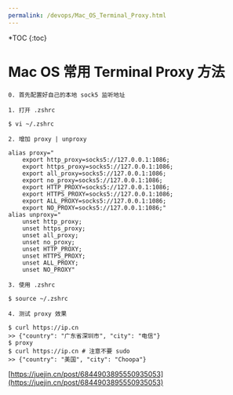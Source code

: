 ```yaml
---
permalink: /devops/Mac_OS_Terminal_Proxy.html
---
```


*TOC
{:toc}

# Mac OS 常用 Terminal Proxy 方法
`0. 首先配置好自己的本地 sock5 监听地址`

`1. 打开 .zshrc`

```
$ vi ~/.zshrc 

```

`2. 增加 proxy | unproxy`

```
alias proxy="
    export http_proxy=socks5://127.0.0.1:1086;
    export https_proxy=socks5://127.0.0.1:1086;
    export all_proxy=socks5://127.0.0.1:1086;
    export no_proxy=socks5://127.0.0.1:1086;
    export HTTP_PROXY=socks5://127.0.0.1:1086;
    export HTTPS_PROXY=socks5://127.0.0.1:1086;
    export ALL_PROXY=socks5://127.0.0.1:1086;
    export NO_PROXY=socks5://127.0.0.1:1086;"
alias unproxy="
    unset http_proxy;
    unset https_proxy;
    unset all_proxy;
    unset no_proxy;
    unset HTTP_PROXY;
    unset HTTPS_PROXY;
    unset ALL_PROXY;
    unset NO_PROXY"

```

`3. 使用 .zshrc`

```
$ source ~/.zshrc 

```

`4. 测试 proxy 效果`

```
$ curl https://ip.cn
>> {"country": "广东省深圳市", "city": "电信"}
$ proxy
$ curl https://ip.cn # 注意不要 sudo
>> {"country": "美国", "city": "Choopa"}

```

 [https://juejin.cn/post/6844903895550935053](https://juejin.cn/post/6844903895550935053)
